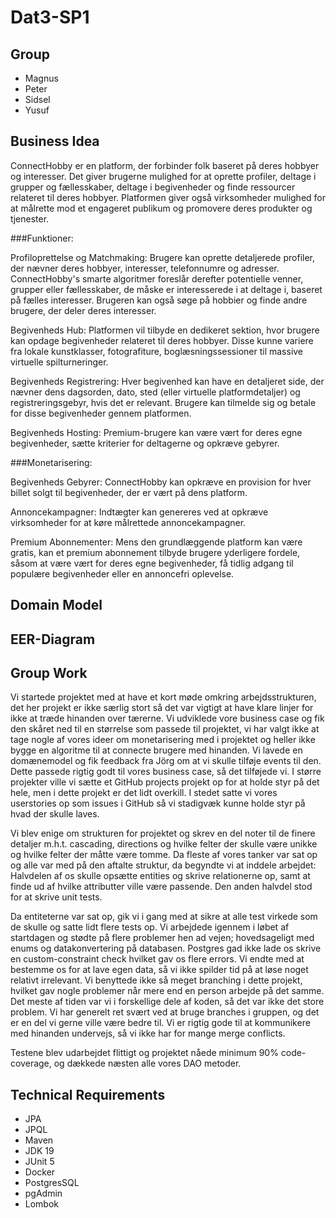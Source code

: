 # Dat3-SP1

## Group
- Magnus
- Peter
- Sidsel
- Yusuf

## Business Idea
ConnectHobby er en platform, der forbinder folk baseret på deres hobbyer og interesser. Det giver brugerne mulighed for at oprette profiler, deltage i grupper og fællesskaber, deltage i begivenheder og finde ressourcer relateret til deres hobbyer. Platformen giver også virksomheder mulighed for at målrette mod et engageret publikum og promovere deres produkter og tjenester.

###Funktioner:

Profiloprettelse og Matchmaking: Brugere kan oprette detaljerede profiler, der nævner deres hobbyer, interesser, telefonnumre og adresser. ConnectHobby's smarte algoritmer foreslår derefter potentielle venner, grupper eller fællesskaber, de måske er interesserede i at deltage i, baseret på fælles interesser.
Brugeren kan også søge på hobbier og finde andre brugere, der deler deres interesser.

Begivenheds Hub: Platformen vil tilbyde en dedikeret sektion, hvor brugere kan opdage begivenheder relateret til deres hobbyer. Disse kunne variere fra lokale kunstklasser, fotografiture, boglæsningssessioner til massive virtuelle spilturneringer.

Begivenheds Registrering: Hver begivenhed kan have en detaljeret side, der nævner dens dagsorden, dato, sted (eller virtuelle platformdetaljer) og registreringsgebyr, hvis det er relevant. Brugere kan tilmelde sig og betale for disse begivenheder gennem platformen.

Begivenheds Hosting: Premium-brugere kan være vært for deres egne begivenheder, sætte kriterier for deltagerne og opkræve gebyrer.


###Monetarisering:

Begivenheds Gebyrer: ConnectHobby kan opkræve en provision for hver billet solgt til begivenheder, der er vært på dens platform.

Annoncekampagner: Indtægter kan genereres ved at opkræve virksomheder for at køre målrettede annoncekampagner.

Premium Abonnementer: Mens den grundlæggende platform kan være gratis, kan et premium abonnement tilbyde brugere yderligere fordele, såsom at være vært for deres egne begivenheder, få tidlig adgang til populære begivenheder eller en annoncefri oplevelse.


## Domain Model


## EER-Diagram


## Group Work

Vi startede projektet med at have et kort møde omkring arbejdsstrukturen, det her projekt er ikke særlig stort så det var vigtigt at have klare linjer for ikke at træde hinanden over tærerne.
Vi udviklede vore business case og fik den skåret ned til en størrelse som passede til projektet, vi har valgt ikke at tage nogle af vores ideer om monetarisering med i projektet og heller ikke bygge en algoritme til at connecte brugere med hinanden.
Vi lavede en domænemodel og fik feedback fra Jörg om at vi skulle tilføje events til den. Dette passede rigtig godt til vores business case, så det tilføjede vi.
I større projekter ville vi sætte et GitHub projects projekt op for at holde styr på det hele, men i dette projekt er det lidt overkill. I stedet satte vi vores userstories op som issues i GitHub så vi stadigvæk kunne holde styr på hvad der skulle laves.

Vi blev enige om strukturen for projektet og skrev en del noter til de finere detaljer m.h.t. cascading, directions og hvilke felter der skulle være unikke og hvilke felter der måtte være tomme.
Da fleste af vores tanker var sat op og alle var med på den aftalte struktur, da begyndte vi at inddele arbejdet: Halvdelen af os skulle opsætte entities og skrive relationerne op, samt at finde ud af hvilke attributter ville være passende. Den anden halvdel stod for at skrive unit tests.

Da entiteterne var sat op, gik vi i gang med at sikre at alle test virkede som de skulle og satte lidt flere tests op.
Vi arbejdede igennem i løbet af startdagen og stødte på flere problemer hen ad vejen; hovedsageligt med enums og datakonvertering på databasen.
Postgres gad ikke lade os skrive en custom-constraint check hvilket gav os flere errors. Vi endte med at bestemme os for at lave egen data, så vi ikke spilder tid på at løse noget relativt irrelevant.
Vi benyttede ikke så meget branching i dette projekt, hvilket gav nogle problemer når mere end en person arbejde på det samme. Det meste af tiden var vi i forskellige dele af koden, så det var ikke det store problem. Vi har generelt ret svært ved at bruge branches i gruppen, og det er en del vi gerne ville være bedre til. Vi er rigtig gode til at kommunikere med hinanden undervejs, så vi ikke har for mange merge conflicts.


Testene blev udarbejdet flittigt og projektet nåede minimum 90% code-coverage, og dækkede næsten alle vores DAO metoder.



## Technical Requirements

- JPA
- JPQL
- Maven
- JDK 19
- JUnit 5
- Docker
- PostgresSQL
- pgAdmin
- Lombok
